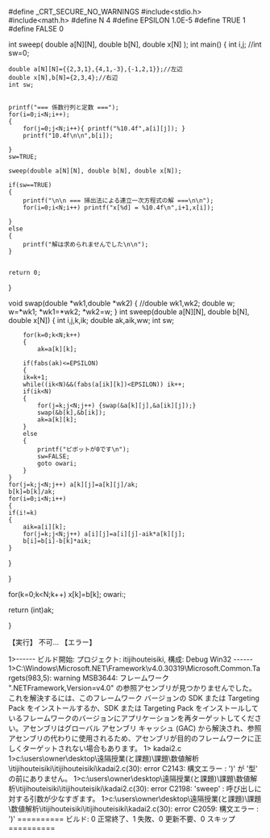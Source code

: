 #define _CRT_SECURE_NO_WARNINGS
#include<stdio.h>
#include<math.h>
#define N 4 
#define EPSILON 1.0E-5
#define TRUE 1
#define FALSE 0

	
int sweep( double a[N][N], double b[N], double x[N] );
int main()
{
	int i,j;
	//int sw=0;

	double a[N][N]={{2,3,1},{4,1,-3},{-1,2,1}};//左辺
	double x[N],b[N]={2,3,4};//右辺
	int sw;
	

	printf("=== 係数行列と定数 ===");
	for(i=0;i<N;i++);
	{
		for(j=0;j<N;i++){ printf("%10.4f",a[i][j]);	}
		printf("10.4f\n\n",b[i]);
	
	}
	sw=TRUE;

	sweep(double a[N][N], double b[N], double x[N]);

	if(sw==TRUE)
	{
		printf("\n\n === 掃出法による連立一次方程式の解 ===\n\n");
		for(i=0;i<N;i++) printf("x[%d] = %10.4f\n",i+1,x[i]);
	
	}
	else
	{
		printf("解は求められませんでした\n\n");
	}


	return 0;

}

void swap(double *wk1,double *wk2)
{
	//double wk1,wk2;
	double w;
	w=*wk1; *wk1=*wk2; *wk2=w;
}
int sweep(double a[N][N], double b[N], double x[N])
	{
		int i,j,k,ik;
		double ak,aik,ww;
		int sw;
		
		for(k=0;k<N;k++)
		{
			ak=a[k][k];

		if(fabs(ak)<=EPSILON)
		{
		ik=k+1;
		while((ik<N)&&(fabs(a[ik][k])<EPSILON)) ik++;
		if(ik<N)
		{
			for(j=k;j<N;j++) {swap(&a[k][j],&a[ik][j]);}
			swap(&b[k],&b[ik]);
			ak=a[k][k];
		}
		else
		{
			printf("ピボットが0です\n");
			sw=FALSE;
			goto owari;
		}
	}
	for(j=k;j<N;j++) a[k][j]=a[k][j]/ak;
	b[k]=b[k]/ak;
	for(i=0;i<N;i++)
	{
	if(i!=k)
	{
		aik=a[i][k];
		for(j=k;j<N;j++) a[i][j]=a[i][j]-aik*a[k][j];
		b[i]=b[i]-b[k]*aik;
	}
}
		
}

for(k=0;k<N;k++) 
	x[k]=b[k];
owari:;

return (int)ak;

}

【実行】
不可...
【エラー】

1>------ ビルド開始: プロジェクト: itijihouteisiki, 構成: Debug Win32 ------
1>C:\Windows\Microsoft.NET\Framework\v4.0.30319\Microsoft.Common.Targets(983,5): warning MSB3644: フレームワーク ".NETFramework,Version=v4.0" の参照アセンブリが見つかりませんでした。これを解決するには、このフレームワーク バージョンの SDK または Targeting Pack をインストールするか、SDK または Targeting Pack をインストールしているフレームワークのバージョンにアプリケーションを再ターゲットしてください。アセンブリはグローバル アセンブリ キャッシュ (GAC) から解決され、参照アセンブリの代わりに使用されるため、アセンブリが目的のフレームワークに正しくターゲットされない場合もあります。
1>  kadai2.c
1>c:\users\owner\desktop\遠隔授業(と課題)\課題\数値解析\itijihouteisiki\itijihouteisiki\kadai2.c(30): error C2143: 構文エラー : ')' が '型' の前にありません。
1>c:\users\owner\desktop\遠隔授業(と課題)\課題\数値解析\itijihouteisiki\itijihouteisiki\kadai2.c(30): error C2198: 'sweep' : 呼び出しに対する引数が少なすぎます。
1>c:\users\owner\desktop\遠隔授業(と課題)\課題\数値解析\itijihouteisiki\itijihouteisiki\kadai2.c(30): error C2059: 構文エラー : ')'
========== ビルド: 0 正常終了、1 失敗、0 更新不要、0 スキップ ==========
